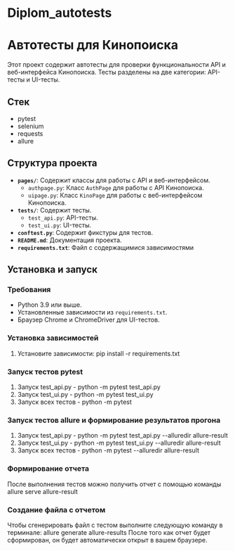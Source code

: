 # Diplom_autotests

# Автотесты для Кинопоиска

Этот проект содержит автотесты для проверки функциональности API и веб-интерфейса Кинопоиска. Тесты разделены на две категории: API-тесты и UI-тесты.

## Стек
- pytest
- selenium
- requests
- allure

## Структура проекта

- **`pages/`**: Содержит классы для работы с API и веб-интерфейсом.
  - `authpage.py`: Класс `AuthPage` для работы с API Кинопоиска.
  - `uipage.py`: Класс `KinoPage` для работы с веб-интерфейсом Кинопоиска.
- **`tests/`**: Содержит тесты.
  - `test_api.py`: API-тесты.
  - `test_ui.py`: UI-тесты.
- **`conftest.py`**: Содержит фикстуры для тестов.
- **`README.md`**: Документация проекта.
- **`requirements.txt`**: Файл с содержащимися зависимостями

## Установка и запуск

### Требования
- Python 3.9 или выше.
- Установленные зависимости из `requirements.txt`.
- Браузер Chrome и ChromeDriver для UI-тестов.

### Установка зависимостей
1. Установите зависимости:
   pip install -r requirements.txt

### Запуск тестов pytest
1. Запуск test_api.py - python -m pytest test_api.py
2. Запуск test_ui.py - python -m pytest test_ui.py
3. Запуск всех тестов - python -m pytest

### Запуск тестов allure и формирование результатов прогона
1. Запуск test_api.py - python -m pytest test_api.py --alluredir allure-result
2. Запуск test_ui.py - python -m pytest test_ui.py --alluredir allure-result
3. Запуск всех тестов - python -m pytest --alluredir allure-result

### Формирование отчета
После выполнения тестов можно получить отчет с помощью команды allure serve allure-result

### Создание файла с отчетом
Чтобы сгенерировать файл с тестом выполните следующую команду в терминале: allure generate allure-results
После того как отчет будет сформирован, он будет автоматически открыт в вашем браузере.